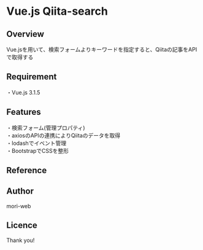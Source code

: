 # Vue.js Qiita-search
<!-- リポジトリネームを書く -->

## Overview
<!-- 概要 を書く-->
<!-- 簡単に1〜2行 -->
Vue.jsを用いて、検索フォームよりキーワードを指定すると、Qiitaの記事をAPIで取得する

## Requirement
<!-- 要件を書く -->
<!-- 環境に必要な言語・ツール・ライブラリやバージョンを記載する -->
・Vue.js 3.1.5

## Features
<!-- 特徴を書く -->
<!-- 詳しい仕様について基本的に箇条書きで書く -->
・検索フォーム(管理プロパティ)  
・axiosのAPIの連携によりQiitaのデータを取得  
・lodashでイベント管理  
・BootstrapでCSSを整形


## Reference
<!-- リファレンス -->
<!-- 参考URLを書く -->

## Author
<!-- 著者名（自分の情報を書く） -->
<!-- Twitterアカウント -->
<!-- [twitter](https://twitter.com/kumaron_web) -->
mori-web

## Licence
<!-- 例：[MIT](https://......) -->

Thank you!